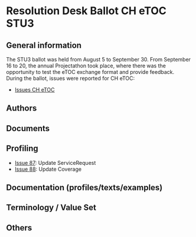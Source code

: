 # Resolution Desk Ballot CH eTOC STU3

## General information
The STU3 ballot was held from August 5 to September 30. From September 16 to 20, 
the annual Projectathon took place, where there was the opportunity to test the 
eTOC exchange format and provide feedback.   
During the ballot,  issues were reported for CH eTOC:
* [Issues CH eTOC](https://github.com/hl7ch/ch-etoc/issues?q=is%3Aissue+is%3Aopen+label%3A%22STU+3+Ballot%22)

## Authors


## Documents


## Profiling
* [Issue 87](https://github.com/hl7ch/ch-etoc/issues/87): Update ServiceRequest
* [Issue 88](https://github.com/hl7ch/ch-etoc/issues/88): Update Coverage



## Documentation (profiles/texts/examples)



  
## Terminology / Value Set

  
## Others

